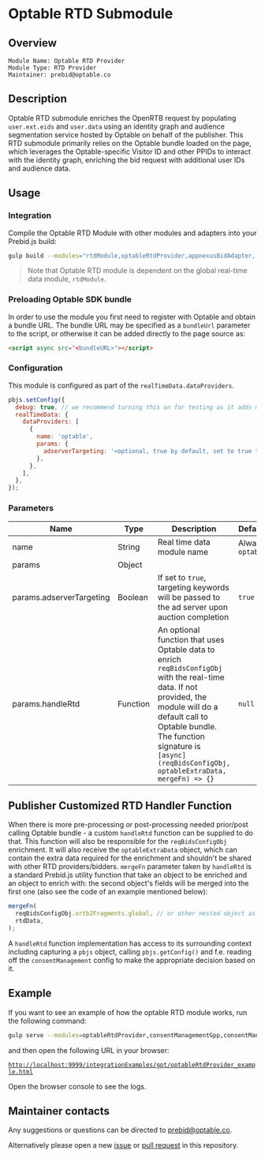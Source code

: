 # Optable RTD Submodule

## Overview

    Module Name: Optable RTD Provider
    Module Type: RTD Provider
    Maintainer: prebid@optable.co

## Description

Optable RTD submodule enriches the OpenRTB request by populating `user.ext.eids` and `user.data` using an identity graph and audience segmentation service hosted by Optable on behalf of the publisher. This RTD submodule primarily relies on the Optable bundle loaded on the page, which leverages the Optable-specific Visitor ID and other PPIDs to interact with the identity graph, enriching the bid request with additional user IDs and audience data.

## Usage

### Integration

Compile the Optable RTD Module with other modules and adapters into your Prebid.js build:

```bash
gulp build --modules="rtdModule,optableRtdProvider,appnexusBidAdapter,..."
```

> Note that Optable RTD module is dependent on the global real-time data module, `rtdModule`.

### Preloading Optable SDK bundle

In order to use the module you first need to register with Optable and obtain a bundle URL. The bundle URL may be specified as a `bundleUrl` parameter to the script, or otherwise it can be added directly to the page source as:

```html
<script async src="<bundleURL>"></script>
```

### Configuration

This module is configured as part of the `realTimeData.dataProviders`.

```javascript
pbjs.setConfig({
  debug: true, // we recommend turning this on for testing as it adds more logging
  realTimeData: {
    dataProviders: [
      {
        name: 'optable',
        params: {
          adserverTargeting: '<optional, true by default, set to true to also set GAM targeting keywords to ad slots>',
        },
      },
    ],
  },
});
```

### Parameters

| Name                     | Type     | Description                                                                                                                                                                                                                                                     | Default          | Notes    |
|--------------------------|----------|-----------------------------------------------------------------------------------------------------------------------------------------------------------------------------------------------------------------------------------------------------------------|------------------|----------|
| name                     | String   | Real time data module name                                                                                                                                                                                                                                      | Always `optable` |          |
| params                   | Object   |                                                                                                                                                                                                                                                                 |                  |          |
| params.adserverTargeting | Boolean  | If set to `true`, targeting keywords will be passed to the ad server upon auction completion                                                                                                                                                                    | `true`           | Optional |
| params.handleRtd         | Function | An optional function that uses Optable data to enrich `reqBidsConfigObj` with the real-time data. If not provided, the module will do a default call to Optable bundle. The function signature is `[async] (reqBidsConfigObj, optableExtraData, mergeFn) => {}` | `null`           | Optional |

## Publisher Customized RTD Handler Function

When there is more pre-processing or post-processing needed prior/post calling Optable bundle - a custom `handleRtd`
function can be supplied to do that.
This function will also be responsible for the `reqBidsConfigObj` enrichment.
It will also receive the `optableExtraData` object, which can contain the extra data required for the enrichment and
shouldn't be shared with other RTD providers/bidders.
`mergeFn` parameter taken by `handleRtd` is a standard Prebid.js utility function that take an object to be enriched and
an object to enrich with: the second object's fields will be merged into the first one (also see the code of an example
mentioned below):

```javascript
mergeFn(
  reqBidsConfigObj.ortb2Fragments.global, // or other nested object as needed
  rtdData,
);
```

A `handleRtd` function implementation has access to its surrounding context including capturing a `pbjs` object, calling `pbjs.getConfig()` and f.e. reading off the `consentManagement` config to make the appropriate decision based on it.

## Example

If you want to see an example of how the optable RTD module works, run the following command:

```bash
gulp serve --modules=optableRtdProvider,consentManagementGpp,consentManagementTcf,appnexusBidAdapter
```

and then open the following URL in your browser:

[`http://localhost:9999/integrationExamples/gpt/optableRtdProvider_example.html`](http://localhost:9999/integrationExamples/gpt/optableRtdProvider_example.html)

Open the browser console to see the logs.

## Maintainer contacts

Any suggestions or questions can be directed to [prebid@optable.co](mailto:prebid@optable.co).

Alternatively please open a new [issue](https://github.com/prebid/prebid-server-java/issues/new) or [pull request](https://github.com/prebid/prebid-server-java/pulls) in this repository.
